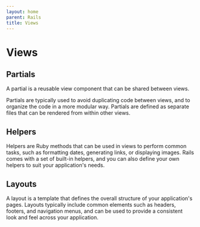 ```yaml
---
layout: home
parent: Rails
title: Views
---
```


# Views

## Partials

A partial is a reusable view component that can be shared between views. 

Partials are typically used to avoid duplicating code between views, and to organize the code in a more modular way. Partials are defined as separate files that can be rendered from within other views.

## Helpers

Helpers are Ruby methods that can be used in views to perform common tasks, such as formatting dates, generating links, or displaying images. Rails comes with a set of built-in helpers, and you can also define your own helpers to suit your application's needs.

## Layouts

A layout is a template that defines the overall structure of your application's pages. Layouts typically include common elements such as headers, footers, and navigation menus, and can be used to provide a consistent look and feel across your application.
